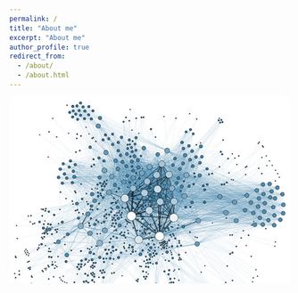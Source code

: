 ```yaml
---
permalink: /
title: "About me"
excerpt: "About me"
author_profile: true
redirect_from: 
  - /about/
  - /about.html
---
```


![Networks](/images/networks.png)
